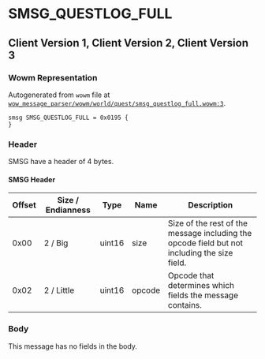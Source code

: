 # SMSG_QUESTLOG_FULL

## Client Version 1, Client Version 2, Client Version 3

### Wowm Representation

Autogenerated from `wowm` file at [`wow_message_parser/wowm/world/quest/smsg_questlog_full.wowm:3`](https://github.com/gtker/wow_messages/tree/main/wow_message_parser/wowm/world/quest/smsg_questlog_full.wowm#L3).
```rust,ignore
smsg SMSG_QUESTLOG_FULL = 0x0195 {
}
```
### Header

SMSG have a header of 4 bytes.

#### SMSG Header

| Offset | Size / Endianness | Type   | Name   | Description |
| ------ | ----------------- | ------ | ------ | ----------- |
| 0x00   | 2 / Big           | uint16 | size   | Size of the rest of the message including the opcode field but not including the size field.|
| 0x02   | 2 / Little        | uint16 | opcode | Opcode that determines which fields the message contains.|

### Body

This message has no fields in the body.

